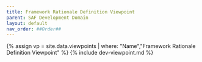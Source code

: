 ```yaml
---
title: Framework Rationale Definition Viewpoint
parent: SAF Development Domain
layout: default
nav_order: ##Order##
---
```

{% assign vp = site.data.viewpoints | where: "Name","Framework Rationale Definition Viewpoint" %}
{% include dev-viewpoint.md %}